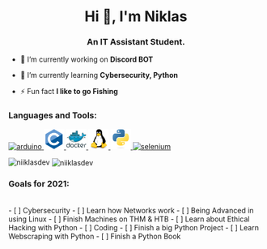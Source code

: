 <h1 align="center">Hi 👋, I'm Niklas</h1>
<h3 align="center">An IT Assistant Student.</h3>

- 🔭 I’m currently working on **Discord BOT**

- 🌱 I’m currently learning **Cybersecurity, Python**

- ⚡ Fun fact **I like to go Fishing**


<h3 align="left">Languages and Tools:</h3>
<p align="left"> <a href="https://www.arduino.cc/" target="_blank"> <img src="https://cdn.worldvectorlogo.com/logos/arduino-1.svg" alt="arduino" width="40" height="40"/> </a> <a href="https://www.cprogramming.com/" target="_blank"> <img src="https://raw.githubusercontent.com/devicons/devicon/master/icons/c/c-original.svg" alt="c" width="40" height="40"/> </a> <a href="https://www.docker.com/" target="_blank"> <img src="https://raw.githubusercontent.com/devicons/devicon/master/icons/docker/docker-original-wordmark.svg" alt="docker" width="40" height="40"/> </a> <a href="https://www.linux.org/" target="_blank"> <img src="https://raw.githubusercontent.com/devicons/devicon/master/icons/linux/linux-original.svg" alt="linux" width="40" height="40"/> </a> <a href="https://www.python.org" target="_blank"> <img src="https://raw.githubusercontent.com/devicons/devicon/master/icons/python/python-original.svg" alt="python" width="40" height="40"/> </a> <a href="https://www.selenium.dev" target="_blank"> <img src="https://raw.githubusercontent.com/detain/svg-logos/780f25886640cef088af994181646db2f6b1a3f8/svg/selenium-logo.svg" alt="selenium" width="40" height="40"/> </a> </p>

<p><img align="left" src="https://github-readme-stats.vercel.app/api/top-langs?username=niiklasdev&show_icons=true&theme=dark&locale=en&layout=compact" alt="niiklasdev" /></p>

<p>&nbsp;<img align="center" src="https://github-readme-stats.vercel.app/api?username=niiklasdev&show_icons=true&theme=dark&locale=en" alt="niiklasdev" /></p>


<h3 align="left">Goals for 2021:</h3>
<br>
- [ ] Cybersecurity
    - [ ] Learn how Networks work
    - [ ] Being Advanced in using Linux
    - [ ] Finish Machines on THM & HTB
    - [ ] Learn about Ethical Hacking with Python
- [ ] Coding
    - [ ] Finish a big Python Project
    - [ ] Learn Webscraping with Python
    - [ ] Finish a Python Book

